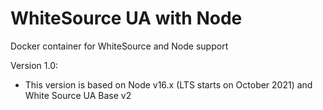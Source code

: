 # WhiteSource UA with Node
Docker container for WhiteSource and Node support

Version 1.0:
- This version is based on Node v16.x (LTS starts on October 2021) and White Source UA Base v2